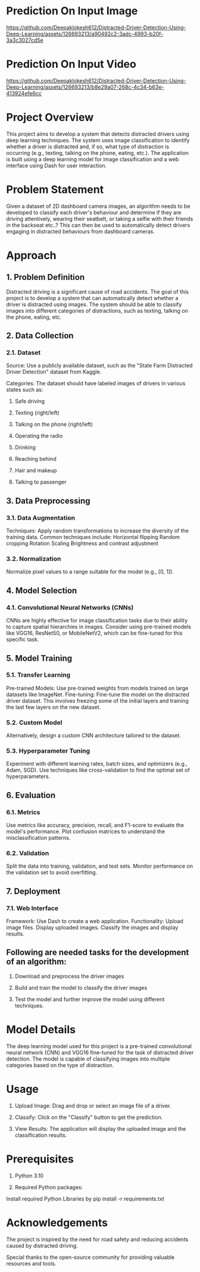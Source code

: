 # Prediction On Input Image

https://github.com/Deepaklokesh612/Distracted-Driver-Detection-Using-Deep-Learning/assets/126693213/a90492c2-3adc-4993-b20f-3a3c3027cd5e

# Prediction On Input Video

https://github.com/Deepaklokesh612/Distracted-Driver-Detection-Using-Deep-Learning/assets/126693213/b8e29a07-268c-4c34-b63e-413924efe6cc

# Project Overview

This project aims to develop a system that detects distracted drivers using deep learning techniques. The system uses image classification to identify whether a driver is distracted and, if so, what type of distraction is occurring (e.g., texting, talking on the phone, eating, etc.). The application is built using a deep learning model for image classification and a web interface using Dash for user interaction.

# Problem Statement

Given a dataset of 2D dashboard camera images, an algorithm needs to be developed to classify each driver's behaviour and determine if they are driving attentively, wearing their seatbelt, or taking a selfie with their friends in the backseat etc..? This can then be used to automatically detect drivers engaging in distracted behaviours from dashboard cameras.

# Approach 

## 1. Problem Definition

Distracted driving is a significant cause of road accidents. The goal of this project is to develop a system that can automatically detect whether a driver is distracted using images. The system should be able to classify images into different categories of distractions, such as texting, talking on the phone, eating, etc.

## 2. Data Collection
### 2.1. Dataset
Source: Use a publicly available dataset, such as the "State Farm Distracted Driver Detection" dataset from Kaggle.

Categories: The dataset should have labeled images of drivers in various states such as:

1) Safe driving

2) Texting (right/left)

3) Talking on the phone (right/left)

4) Operating the radio

5) Drinking

6) Reaching behind

7) Hair and makeup

8) Talking to passenger

## 3. Data Preprocessing
### 3.1. Data Augmentation
Techniques: Apply random transformations to increase the diversity of the training data. Common techniques include:
Horizontal flipping
Random cropping
Rotation
Scaling
Brightness and contrast adjustment

### 3.2. Normalization
Normalize pixel values to a range suitable for the model (e.g., [0, 1]).

## 4. Model Selection
### 4.1. Convolutional Neural Networks (CNNs)
CNNs are highly effective for image classification tasks due to their ability to capture spatial hierarchies in images.
Consider using pre-trained models like VGG16, ResNet50, or MobileNetV2, which can be fine-tuned for this specific task.

## 5. Model Training
### 5.1. Transfer Learning
Pre-trained Models: Use pre-trained weights from models trained on large datasets like ImageNet.
Fine-tuning: Fine-tune the model on the distracted driver dataset. This involves freezing some of the initial layers and training the last few layers on the new dataset.

### 5.2. Custom Model
Alternatively, design a custom CNN architecture tailored to the dataset.

### 5.3. Hyperparameter Tuning
Experiment with different learning rates, batch sizes, and optimizers (e.g., Adam, SGD).
Use techniques like cross-validation to find the optimal set of hyperparameters.

## 6. Evaluation
### 6.1. Metrics
Use metrics like accuracy, precision, recall, and F1-score to evaluate the model's performance.
Plot confusion matrices to understand the misclassification patterns.

### 6.2. Validation
Split the data into training, validation, and test sets.
Monitor performance on the validation set to avoid overfitting.

## 7. Deployment
### 7.1. Web Interface
Framework: Use Dash to create a web application.
Functionality:
Upload image files.
Display uploaded images.
Classify the images and display results.

## Following are needed tasks for the development of an algorithm:

1) Download and preprocess the driver images

2) Build and train the model to classify the driver images

3) Test the model and further improve the model using different techniques.

# Model Details

The deep learning model used for this project is a pre-trained convolutional neural network (CNN) and VGG16 fine-tuned for the task of distracted driver detection. The model is capable of classifying images into multiple categories based on the type of distraction.

# Usage

1) Upload Image: Drag and drop or select an image file of a driver.

2) Classify: Click on the "Classify" button to get the prediction.

3) View Results: The application will display the uploaded image and the classification results.

# Prerequisites

1) Python 3.10

2) Required Python packages:

Install required Python Libraries by pip install -r requirements.txt

# Acknowledgements
The project is inspired by the need for road safety and reducing accidents caused by distracted driving.

Special thanks to the open-source community for providing valuable resources and tools.
